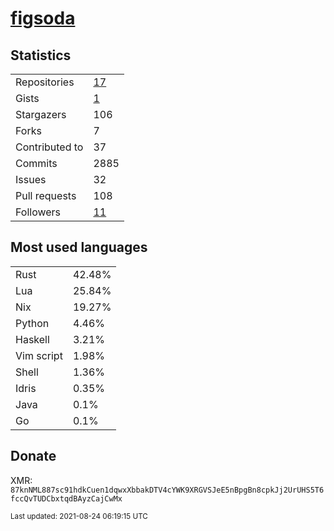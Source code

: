 
# [figsoda](https://github.com/figsoda)


## Statistics

<table>
  <tr>
    <td>Repositories</td>
    <td><a href="https://github.com/figsoda?tab=repositories">
      17
    </a></td>
  </tr>
  <tr>
    <td>Gists</td>
    <td><a href="https://gist.github.com/figsoda">
      1
    </a></td>
  </tr>
  <tr>
    <td>Stargazers</td>
    <td>106</td>
  </tr>
  <tr>
    <td>Forks</td>
    <td>7</td>
  </tr>
  <tr>
    <td>Contributed to</td>
    <td>37</td>
  </tr>
  <tr>
    <td>Commits</td>
    <td>2885</td>
  </tr>
  <tr>
    <td>Issues</td>
    <td>32</td>
  </tr>
  <tr>
    <td>Pull requests</td>
    <td>108</td>
  </tr>
  <tr>
    <td>Followers</td>
    <td><a href="https://github.com/figsoda?tab=followers">
      11
    </a></td>
  </tr>
</table>


## Most used languages

<table>
<tr><td>Rust</td><td>42.48%</td></tr><tr><td>Lua</td><td>25.84%</td></tr><tr><td>Nix</td><td>19.27%</td></tr><tr><td>Python</td><td>4.46%</td></tr><tr><td>Haskell</td><td>3.21%</td></tr><tr><td>Vim script</td><td>1.98%</td></tr><tr><td>Shell</td><td>1.36%</td></tr><tr><td>Idris</td><td>0.35%</td></tr><tr><td>Java</td><td>0.1%</td></tr><tr><td>Go</td><td>0.1%</td></tr>
</table>


## Donate

XMR: `87knNML887sc91hdkCuen1dqwxXbbakDTV4cYWK9XRGVSJeE5nBpgBn8cpkJj2UrUHS5T6fccQvTUDCbxtqdBAyzCajCwMx`


<sub>Last updated: 2021-08-24 06:19:15 UTC</sub>
